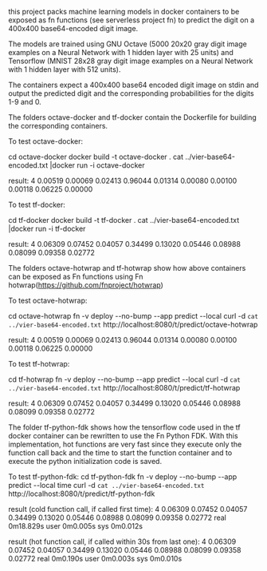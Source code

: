 this project packs machine learning models in docker containers to be exposed as fn functions (see serverless project fn) 
to predict the digit on a 400x400 base64-encoded digit image.

The models are trained using GNU Octave (5000 20x20 gray digit image examples on a Neural Network with 1 hidden layer with 25 units) and 
Tensorflow (MNIST 28x28 gray digit image examples on a Neural Network with 1 hidden layer with 512 units).

The containers expect a 400x400 base64 encoded digit image on stdin and output the predicted digit and the corresponding probabilities 
for the digits 1-9 and 0.

The folders octave-docker and tf-docker contain the Dockerfile for building the corresponding containers. 

To test octave-docker:

cd octave-docker
docker build -t octave-docker .
cat ../vier-base64-encoded.txt |docker run -i octave-docker

result: 
4 0.00519 0.00069 0.02413 0.96044 0.01314 0.00080 0.00100 0.00118 0.06225 0.00000

To test tf-docker:

cd tf-docker
docker build -t tf-docker .
cat ../vier-base64-encoded.txt |docker run -i tf-docker

result: 
4 0.06309 0.07452 0.04057 0.34499 0.13020 0.05446 0.08988 0.08099 0.09358 0.02772

The folders octave-hotwrap and tf-hotwrap show how above containers can be exposed as Fn functions using 
Fn hotwrap(https://github.com/fnproject/hotwrap)

To test octave-hotwrap:

cd octave-hotwrap
fn -v deploy --no-bump --app predict --local
curl -d `cat ../vier-base64-encoded.txt` http://localhost:8080/t/predict/octave-hotwrap

result: 
4 0.00519 0.00069 0.02413 0.96044 0.01314 0.00080 0.00100 0.00118 0.06225 0.00000

To test tf-hotwrap:

cd tf-hotwrap
fn -v deploy --no-bump --app predict --local
curl -d `cat ../vier-base64-encoded.txt` http://localhost:8080/t/predict/tf-hotwrap

result: 
4 0.06309 0.07452 0.04057 0.34499 0.13020 0.05446 0.08988 0.08099 0.09358 0.02772

The folder tf-python-fdk shows how the tensorflow code used in the tf docker container can be rewritten
to use the Fn Python FDK. With this implementation, hot functions are very fast since they execute only the function call back and
the time to start the function container and to execute the python initialization code is saved.

To test tf-python-fdk:
cd tf-python-fdk
fn -v deploy --no-bump --app predict --local
time curl -d `cat ../vier-base64-encoded.txt` http://localhost:8080/t/predict/tf-python-fdk

result (cold function call, if called first time):
4 0.06309 0.07452 0.04057 0.34499 0.13020 0.05446 0.08988 0.08099 0.09358 0.02772
real	0m18.829s
user	0m0.005s
sys	0m0.012s

result (hot function call, if called within 30s from last one):
4 0.06309 0.07452 0.04057 0.34499 0.13020 0.05446 0.08988 0.08099 0.09358 0.02772
real	0m0.190s
user	0m0.003s
sys	0m0.010s

